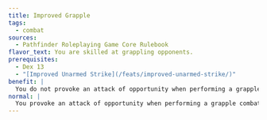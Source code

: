 ```yaml
---
title: Improved Grapple
tags:
  - combat
sources:
  - Pathfinder Roleplaying Game Core Rulebook
flavor_text: You are skilled at grappling opponents.
prerequisites:
  - Dex 13
  - "[Improved Unarmed Strike](/feats/improved-unarmed-strike/)"
benefit: |
  You do not provoke an attack of opportunity when performing a grapple combat maneuver. In addition, you receive a +2 bonus on checks made to grapple a foe. You also receive a +2 bonus to your Combat Maneuver Defense whenever an opponent tries to grapple you.
normal: |
  You provoke an attack of opportunity when performing a grapple combat maneuver.
---
```


